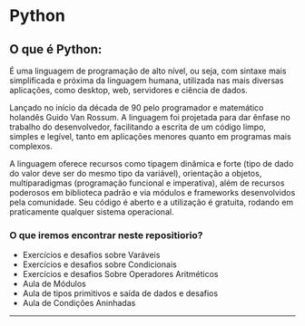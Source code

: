 # Python

## O que é Python:

<p>
É uma linguagem de programação de alto nível, ou seja, com sintaxe mais simplificada e próxima da linguagem humana, utilizada nas mais diversas aplicações, como desktop, web, servidores e ciência de dados.

Lançado no início da década de 90 pelo programador e matemático holandês Guido Van Rossum. A linguagem foi projetada para dar ênfase no trabalho do desenvolvedor, facilitando a escrita de um código limpo, simples e legível, tanto em aplicações menores quanto em programas mais complexos.

A linguagem oferece recursos como tipagem dinâmica e forte (tipo de dado do valor deve ser do mesmo tipo da variável), orientação a objetos, multiparadigmas (programação funcional e imperativa), além de recursos poderosos em biblioteca padrão e via módulos e frameworks desenvolvidos pela comunidade. Seu código é aberto e a utilização é gratuita, rodando em praticamente qualquer sistema operacional.

</p>

### O que iremos encontrar neste repositiorio?

<ul> 
  <li> Exercícios e desafios sobre Varáveis</li>
  <li> Exercícios e desafios sobre Condicionais</li>
  <li> Exercícios e desafios Sobre Operadores Aritméticos</li>
  <li> Aula de Módulos</li>
  <li> Aula de tipos primitivos e saída de dados e desafios</li>
  <li> Aula de Condições Aninhadas</li>
</ul>

---
